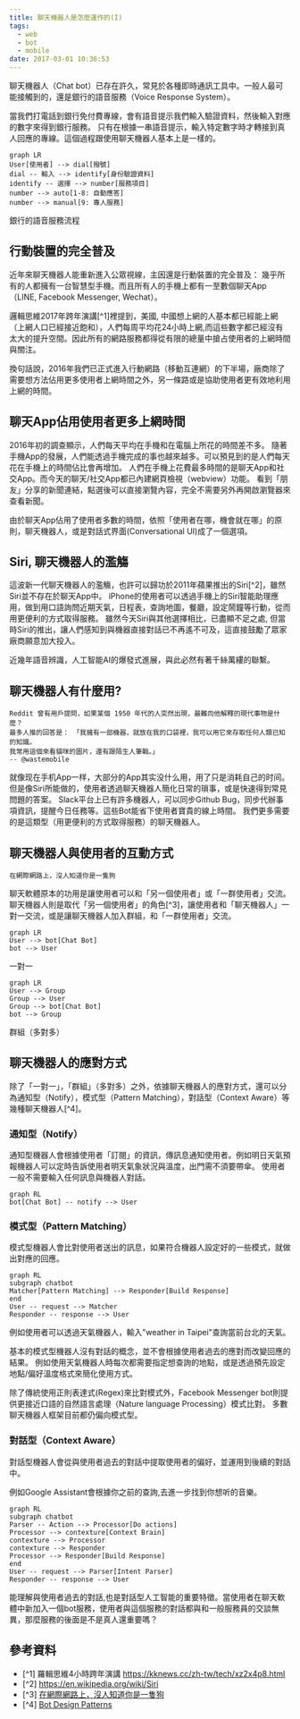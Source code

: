 ```yaml
---
title: 聊天機器人是怎麼運作的(I)
tags:
  - web
  - bot
  - mobile
date: 2017-03-01 10:36:53
---
```



聊天機器人（Chat bot）已存在許久，常見於各種即時通訊工具中。一般人最可能接觸到的，還是銀行的語音服務（Voice Response System）。

當我們打電話到銀行免付費專線，會有語音提示我們輸入驗證資料，然後輸入對應的數字來得到銀行服務。
只有在根據一串語音提示，輸入特定數字時才轉接到真人回應的專線。這個過程跟使用聊天機器人基本上是一樣的。

```mermaid
graph LR
User[使用者] --> dial[撥號]
dial -- 輸入 --> identify[身份驗證資料]
identify -- 選擇 --> number[服務項目]
number --> auto[1-8: 自動應答]
number --> manual[9: 專人服務]
```

銀行的語音服務流程


## 行動裝置的完全普及

近年來聊天機器人能重新進入公眾視線，主因還是行動裝置的完全普及：
幾乎所有的人都擁有一台智慧型手機。而且所有人的手機上都有一至數個聊天App（LINE, Facebook Messenger, Wechat）。

邏輯思維2017年跨年演講[^1]裡提到，美國, 中國想上網的人基本都已經能上網（上網人口已經接近飽和），人們每周平均花24小時上網,而這些數字都已經沒有太大的提升空間。因此所有的網路服務都得從有限的總量中搶占使用者的上網時間與關注。

換句話說，2016年我們已正式進入行動網路（移動互連網）的下半場，廠商除了需要想方法佔用更多使用者上網時間之外，另一條路或是協助使用者更有效地利用上網的時間。

## 聊天App佔用使用者更多上網時間

2016年初的調查顯示，人們每天平均在手機和在電腦上所花的時間差不多。
隨著手機App的發展，人們能透過手機完成的事也越來越多。可以預見到的是人們每天花在手機上的時間佔比會再增加。
人們在手機上花費最多時間的是聊天App和社交App。而今天的聊天/社交App都已內建網頁檢視（webview）功能。
看到「朋友」分享的新聞連結，點選後可以直接瀏覽內容，完全不需要另外再開啟瀏覽器來查看新聞。

由於聊天App佔用了使用者多數的時間，依照「使用者在哪，機會就在哪」的原則，聊天機器人，或是對話式界面(Conversational UI)成了一個選項。

## Siri, 聊天機器人的濫觴

這波新一代聊天機器人的濫觴，也許可以歸功於2011年蘋果推出的Siri[^2]，雖然Siri並不存在於聊天App中。
iPhone的使用者可以透過手機上的Siri智能助理應用，做到用口語詢問近期天氣，日程表，查詢地圖，餐廳，設定鬧鐘等行動，從而用更便利的方式取得服務。
雖然今天Siri與其他選擇相比，已盡顯不足之處, 但當時Siri的推出，讓人們感知到與機器直接對話已不再遙不可及，這直接鼓勵了眾家廠商願意加大投入。

近幾年語音辨識，人工智能AI的爆發式進展，與此必然有著千絲萬縷的聯繫。

## 聊天機器人有什麼用?

```
Reddit 曾有用戶提問，如果某個 1950 年代的人突然出現，最難向他解釋的現代事物是什麼？
最多人推的回答是： 「我擁有一部機器，就放在我的口袋裡，我可以用它來存取任何人類已知的知識。
我常用這個來看貓咪的圖片，還有跟陌生人筆戰。」
-- @wastemobile
```

就像现在手机App一样，大部分的App其实没什么用，用了只是消耗自己的时间。
但是像Siri所能做的，使用者透過聊天機器人簡化日常的瑣事，或是快速得到常見問題的答案。
Slack平台上已有許多機器人，可以同步Github Bug，同步代辦事項資訊，提醒今日任務等。這些Bot能省下使用者寶貴的線上時間。
我們更多需要的是這類型（用更便利的方式取得服務）的聊天機器人。


## 聊天機器人與使用者的互動方式

```
在網際網路上，沒人知道你是一隻狗
```

聊天軟體原本的功用是讓使用者可以和「另一個使用者」或「一群使用者」交流。聊天機器人則是取代「另一個使用者」的角色[^3]，讓使用者和「聊天機器人」一對一交流，或是讓聊天機器人加入群組，和「一群使用者」交流。

```mermaid
graph LR
User --> bot[Chat Bot]
bot --> User
```

一對一

```mermaid
graph LR
User --> Group
Group --> User
Group --> bot[Chat Bot]
bot --> Group
```

群組（多對多）


## 聊天機器人的應對方式

除了「一對一」，「群組」（多對多）之外，依據聊天機器人的應對方式，還可以分為通知型（Notify），模式型（Pattern Matching），對話型（Context Aware）等幾種聊天機器人[^4]。

### 通知型（Notify）

通知型機器人會根據使用者「訂閱」的資訊，傳訊息通知使用者。例如明日天氣預報機器人可以定時告訴使用者明天氣象狀況與溫度，出門需不須要帶傘。
使用者一般不需要輸入任何訊息與機器人對話。

```mermaid
graph RL
bot[Chat Bot] -- notify --> User
```

### 模式型（Pattern Matching）

模式型機器人會比對使用者送出的訊息，如果符合機器人設定好的一些模式，就做出對應的回應。

```mermaid
graph RL
subgraph chatbot
Matcher[Pattern Matching] --> Responder[Build Response]
end
User -- request --> Matcher
Responder -- response --> User
```

例如使用者可以透過天氣機器人，輸入"weather in Taipei"查詢當前台北的天氣。

基本的模式型機器人沒有對話的概念，並不會根據使用者過去的應對而改變回應的結果。
例如使用天氣機器人時每次都需要指定想查詢的地點，或是透過預先設定地點/偏好溫度格式來簡化使用方式。

除了傳統使用正則表達式(Regex)來比對模式外，Facebook Messenger bot則提供更接近口語的自然語言處理（Nature language Processing）模式比對。
多數聊天機器人框架目前都仍偏向模式型。

### 對話型（Context Aware）

對話型機器人會從與使用者過去的對話中提取使用者的偏好，並運用到後續的對話中。

例如Google Assistant會根據你之前的查詢,去進一步找到你想听的音樂。

```mermaid
graph RL
subgraph chatbot
Parser -- Action --> Processor[Do actions]
Processor --> contexture[Context Brain]
contexture --> Processor
contexture --> Responder
Processor --> Responder[Build Response]
end
User -- request --> Parser[Intent Parser]
Responder -- response --> User
```

能理解與使用者過去的對話,也是對話型人工智能的重要特徵。當使用者在聊天軟體中新加入一個bot服務，使用者與這個服務的對話都與和一般服務員的交談無異，那麼服務的後面是不是真人還重要嗎？


## 參考資料

* [^1] 羅輯思維4小時跨年演講 https://kknews.cc/zh-tw/tech/xz2x4p8.html
* [^2] https://en.wikipedia.org/wiki/Siri
* [^3] [在網際網路上，沒人知道你是一隻狗](https://zh.wikipedia.org/wiki/%E5%9C%A8%E4%BA%92%E8%81%94%E7%BD%91%E4%B8%8A%EF%BC%8C%E6%B2%A1%E4%BA%BA%E7%9F%A5%E9%81%93%E4%BD%A0%E6%98%AF%E4%B8%80%E6%9D%A1%E7%8B%97)
* [^4] [Bot Design Patterns](http://willschenk.com/bot-design-patterns/)
